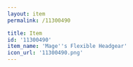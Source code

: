 ```yaml
---
layout: item
permalink: /11300490

title: Item
id: '11300490'
item_name: 'Mage''s Flexible Headgear'
icon_url: '11300490.png'
---
```


